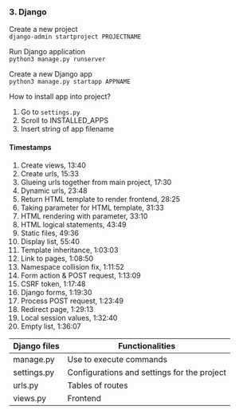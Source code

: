 ### 3. Django

Create a new project <br>
```django-admin startproject PROJECTNAME``` <br>

Run Django application <br>
```python3 manage.py runserver``` <br>

Create a new Django app <br>
```python3 manage.py startapp APPNAME``` <br>

How to install app into project? <br>
1. Go to ```settings.py```
2. Scroll to INSTALLED_APPS
3. Insert string of app filename <br>

#### Timestamps
1. Create views, 13:40
2. Create urls, 15:33
3. Glueing urls together from main project, 17:30
4. Dynamic urls, 23:48
5. Return HTML template to render frontend, 28:25
6. Taking parameter for HTML template, 31:33
7. HTML rendering with parameter, 33:10
8. HTML logical statements, 43:49
9. Static files, 49:36
10. Display list, 55:40
11. Template inheritance, 1:03:03
12. Link to pages, 1:08:50
13. Namespace collision fix, 1:11:52
14. Form action & POST request, 1:13:09
15. CSRF token, 1:17:48 
16. Django forms, 1:19:30
17. Process POST request, 1:23:49
18. Redirect page, 1:29:13
19. Local session values, 1:32:40
20. Empty list, 1:36:07

Django files | Functionalities
---|---
manage.py | Use to execute commands
settings.py | Configurations and settings for the project
urls.py | Tables of routes
views.py | Frontend

